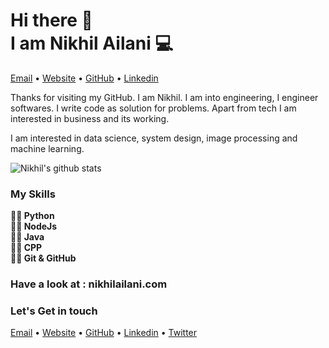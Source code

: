 <h1>Hi there 👋<br>
I am Nikhil Ailani 💻</h1>

<p >
  <a href="mailto:nikzz1310@gmail.com">Email</a> •
  <a href="https://nikhilailani.online/">Website</a> •
  <a href="https://github.com/nikhilailani/">GitHub</a> •
  <a href="https://www.linkedin.com/in/nikhil-ailani/">Linkedin</a>
</p>


Thanks for visiting my GitHub. I am Nikhil.
I am into engineering, I engineer softwares. I write code as solution for problems. Apart from tech I am interested in business and its working.

I am interested in data science, system design, image processing and machine learning.

![Nikhil's github stats](https://github-readme-stats.vercel.app/api/?username=nikhilailani&show_icons=true&title_color=ffd1dc&icon_color=79ff97&text_color=ffd1dc&bg_color=151515)

### My Skills
<b>
✍🏻 Python<br>
✍🏻 NodeJs<br>
✍🏻 Java<br>
✍🏻 CPP<br>
✍🏻 Git & GitHub<br>
</b>

### Have a look at : nikhilailani.com

### Let's Get in touch
<p >
  <a href="mailto:nikzz1310@gmail.com">Email</a> •
  <a href="https://nikhilailani.online/">Website</a> •
  <a href="https://github.com/nikhilailani/">GitHub</a> •
  <a href="https://www.linkedin.com/in/nikhil-ailani/">Linkedin</a> •
  <a href="https://twitter.com/Nikhil__Ailani">Twitter</a>
</p>
